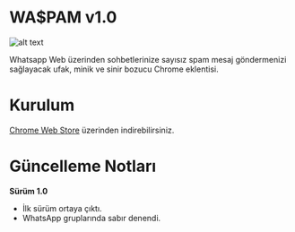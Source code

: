 # WA$PAM v1.0

![alt text](http://i.imgur.com/lLkzse2.png "Wa$PAM")

Whatsapp Web üzerinden sohbetlerinize sayısız spam mesaj göndermenizi sağlayacak ufak, minik ve sinir bozucu Chrome eklentisi.

# Kurulum

[Chrome Web Store](https://chrome.google.com/webstore/detail/whatsapp-spammer/eojeaalkpkmppoegkdlciopihpnmpcil) üzerinden indirebilirsiniz.

# Güncelleme Notları

**Sürüm 1.0**
- İlk sürüm ortaya çıktı.
- WhatsApp gruplarında sabır denendi.
